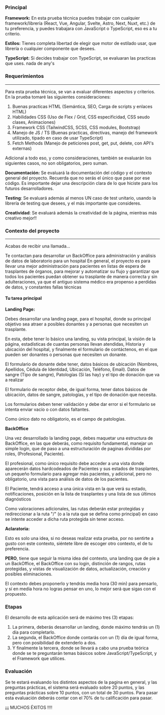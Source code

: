 ### Principal 

**Framework:**
En esta prueba técnica puedes trabajar con cualquier framework/librería (React, Vue, Angular, Svelte, Astro, Next, Nuxt, etc.) de tu preferencia,
y puedes trabajara con JavaScript o TypeScript, eso es a tu criterio.

**Estilos:**
Tienes completa libertad de elegir que motor de estilado usar, que librería o cualquier componente que desees.

**TypeScript:**
Si decides trabajar con TypeScript, se evaluaran las practicas que uses. nada de any's

### Requerimientos
---
Para esta prueba técnica, se van a evaluar diferentes aspectos y criterios. En la prueba tomaré las siguientes consideraciones:

1) Buenas practicas HTML (Semántica, SEO, Carga de scripts y enlaces HTML)
2) Habilidades CSS (Uso de Flex / Grid, CSS especificidad, CSS seudo clases, Animaciones)
3) Framework CSS (TailwindCSS, SCSS, CSS modules, Bootstrap)
4) Manejo de JS / TS (Buenas practicas, directivas, manejo del framework utilizado, tipado en caso de usar TypeScript)
5) Fetch Methods (Manejo de peticiones post, get, put, delete, con API's externas)

Adicional a todo eso, y como consideraciones, también se evaluarán los siguientes casos, no son obligatorios, pero suman.

**Documentación:** 
Se evaluará la documentación del código y el contexto general del proyecto. Recuerda que no serás el único que pase por ese código. Es importante dejar una descripción clara de lo que hiciste para los futuros desarrolladores.

**Testing**:
Se evaluará además al menos UN caso de test unitario, usando la librería de testing que desees, y el más importante que consideres.

**Creatividad**:
Se evaluará además la creatividad de la página, mientras más creativo mejor!!


### Contexto del proyecto
---
Acabas de recibir una llamada...

Te contactan para desarrollar un BackOffice para administración y análisis de datos de laboratorio para un hospital En general, el proyecto es para llevar una mejor administración para pacientes en listas de espera de trasplantes de órganos, para mejorar y automatizar su flujo y garantizar que todos los pacientes puedan obtener su trasplante de manera correcta y sin adulteraciones, ya que el antiguo sistema médico era propenso a perdidas de datos, y constantes fallas técnicas

#### Tu tarea principal

**Landing Page:**

Debes desarrollar una landing page, para el hospital, donde su principal objetivo sea atraer a posibles donantes y a personas que necesiten un trasplante. 

En esta, debe tener lo básico una landing, su vista principal, la visión de la página, estadísticas de cuantas personas llevan atendidas, Historia y ubicación del hospital, y finalmente el formulario de contáctenos, en el que pueden ser donantes o personas que necesiten un donante.

El formulario de donante debe tener, datos básicos de ubicación (Nombres, Apellidos, Cédula de Identidad, Ubicación, Teléfono, Email). Datos de sangre (Tipo de sangre), Patologías (Sí las hay) y el tipo de donación que va a realizar

El formulario de receptor debe, de igual forma, tener datos básicos de ubicación, datos de sangre, patologías, y el tipo de donación que necesita.

Los formularios deben tener validación y debe dar error si el formulario se intenta enviar vacío o con datos faltantes.

Como único dato no obligatorio, es el campo de patologías.

**BackOffice**

Una vez desarrollado la landing page, debes maquetar una estructura de BackOffice, en las que deberás, como requisito fundamental, manejar un simple login, que de paso a una estructuración de paginas divididas por roles, (Profesional, Paciente). 

El profesional, como único requisito debe acceder a una vista donde aparecerán datos hardcodeados de Pacientes y sus estados de trasplantes, un pequeño formulario para agregar más pacientes, y adicional, pero no obligatorio, una vista para análisis de datos de los pacientes.

El Paciente, tendrá acceso a una única vista en la que verá su estado, notificaciones, posición en la lista de trasplantes y una lista de sus últimos diagnósticos

Como valoraciones adicionales, las rutas deberán estar protegidas y redireccionar a la ruta "/" (o a la ruta que se defina como principal) en caso se intente acceder a dicha ruta protegida sin tener acceso.

**Aclaratoria:**

Esto es solo una idea, si no deseas realizar esta prueba, por no sentirte a gusto con este contexto, siéntete libre de escoger otro contexto, el de tu preferencia.

**PERO**, tiene que seguir la misma idea del contexto, una landing que de pie a un BackOffice, el BackOffice con su login, distinción de rangos, rutas protegidas, y vistas de visualización de datos, actualización, creación y posibles eliminaciones.

El contexto debes proponerlo y tendrás media hora (30 min) para pensarlo, y sí en media hora no logras pensar en uno, lo mejor será que sigas con el propuesto.

### Etapas

El desarrollo de esta aplicación será de máximo tres (3) etapas:

1) La primera, deberás desarrollar un landing, donde máximo tendrás un (1) día para completarlo.
2) La segunda, el BackOffice donde contarás con un (1) día de igual forma, pero con posibilidad de extenderlo a dos.
3) Y finalmente la tercera, donde se llevará a cabo una prueba teórica donde se te preguntarán temas básicos sobre JavaScript/TypeScript, y el Framework que utilices. 


### Evaluación

Se te estará evaluando los distintos aspectos de la pagina en general, y las preguntas prácticas, el sistema será evaluado sobre 20 puntos, y las preguntas prácticas sobre 10 puntos, con un total de 30 puntos. Para pasar esta evaluación deberás contar con el 70% de tu calificación para pasar.

¡¡¡ MUCHOS ÉXITOS !!!!